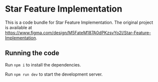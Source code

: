 
  # Star Feature Implementation

  This is a code bundle for Star Feature Implementation. The original project is available at https://www.figma.com/design/M5FateM187A0dPKzsvYo2l/Star-Feature-Implementation.

  ## Running the code

  Run `npm i` to install the dependencies.

  Run `npm run dev` to start the development server.
  